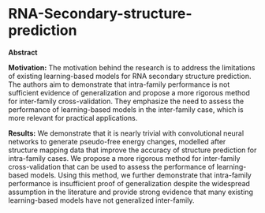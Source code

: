 # RNA-Secondary-structure-prediction

**Abstract**

**Motivation:** The motivation behind the research is to address the limitations of existing learning-based models for RNA secondary structure prediction. The authors aim to demonstrate that intra-family performance is not sufficient evidence of generalization and propose a more rigorous method for inter-family cross-validation. They emphasize the need to assess the performance of learning-based models in the inter-family case, which is more relevant for practical applications.

**Results:** We demonstrate that it is nearly trivial with convolutional neural networks to generate pseudo-free energy changes, modelled after structure mapping data that improve the accuracy of structure prediction for intra-family cases. We propose a more rigorous method for inter-family cross-validation that can be used to assess the performance of learning-based models. Using this method, we further demonstrate that intra-family performance is insufficient proof of generalization despite the widespread assumption in the literature and provide strong evidence that many existing learning-based models have not generalized inter-family. 
